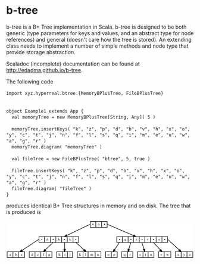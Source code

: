 b-tree
======

b-tree is a B+ Tree implementation in Scala. b-tree is designed to be both generic (type parameters for keys and values, and an abstract type for node references) and general (doesn't care how the tree is stored). An extending class needs to implement a number of simple methods and node type that provide storage abstraction.

Scaladoc (incomplete) documentation can be found at http://edadma.github.io/b-tree.

The following code

    import xyz.hyperreal.btree.{MemoryBPlusTree, FileBPlusTree}


    object Example1 extends App {
      val memoryTree = new MemoryBPlusTree[String, Any]( 5 )
      
      memoryTree.insertKeys( "k", "z", "p", "d", "b", "v", "h", "x", "o", "y", "c", "t", "j", "n", "f", "l", "s", "q", "i", "m", "e", "u", "w", "a", "g", "r" )
      memoryTree.diagram( "memoryTree" )
      
      val fileTree = new FileBPlusTree( "btree", 5, true )
      
      fileTree.insertKeys( "k", "z", "p", "d", "b", "v", "h", "x", "o", "y", "c", "t", "j", "n", "f", "l", "s", "q", "i", "m", "e", "u", "w", "a", "g", "r" )
      fileTree.diagram( "fileTree" )
    }
	
produces identical B+ Tree structures in memory and on disk. The tree that is produced is

![tree](tree1.png)